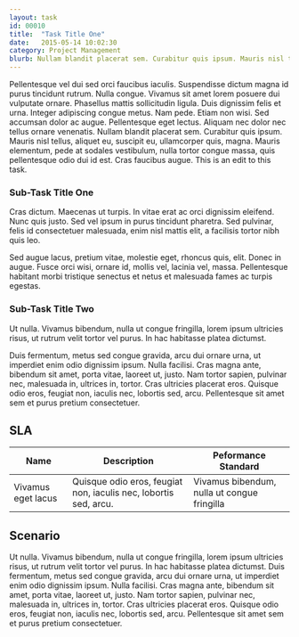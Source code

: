 ```yaml
---
layout: task
id: 00010
title:  "Task Title One"
date:   2015-05-14 10:02:30
category: Project Management
blurb: Nullam blandit placerat sem. Curabitur quis ipsum. Mauris nisl tellus, aliquet eu, suscipit eu, ullamcorper quis, magna. Mauris elementum, pede at sodales vestibulum, nulla tortor congue massa, quis pellentesque odio dui id est. Cras faucibus augue.
---
```

Pellentesque vel dui sed orci faucibus iaculis. Suspendisse dictum magna id purus tincidunt rutrum. Nulla congue. Vivamus sit amet lorem posuere dui vulputate ornare. Phasellus mattis sollicitudin ligula. Duis dignissim felis et urna. Integer adipiscing congue metus. Nam pede. Etiam non wisi. Sed accumsan dolor ac augue. Pellentesque eget lectus. Aliquam nec dolor nec tellus ornare venenatis. Nullam blandit placerat sem. Curabitur quis ipsum. Mauris nisl tellus, aliquet eu, suscipit eu, ullamcorper quis, magna. Mauris elementum, pede at sodales vestibulum, nulla tortor congue massa, quis pellentesque odio dui id est. Cras faucibus augue. This is an edit to this task.

### Sub-Task Title One
Cras dictum. Maecenas ut turpis. In vitae erat ac orci dignissim eleifend. Nunc quis justo. Sed vel ipsum in purus tincidunt pharetra. Sed pulvinar, felis id consectetuer malesuada, enim nisl mattis elit, a facilisis tortor nibh quis leo.

Sed augue lacus, pretium vitae, molestie eget, rhoncus quis, elit. Donec in augue. Fusce orci wisi, ornare id, mollis vel, lacinia vel, massa. Pellentesque habitant morbi tristique senectus et netus et malesuada fames ac turpis egestas.

### Sub-Task Title Two
Ut nulla. Vivamus bibendum, nulla ut congue fringilla, lorem ipsum ultricies risus, ut rutrum velit tortor vel purus. In hac habitasse platea dictumst.

Duis fermentum, metus sed congue gravida, arcu dui ornare urna, ut imperdiet enim odio dignissim ipsum. Nulla facilisi. Cras magna ante, bibendum sit amet, porta vitae, laoreet ut, justo. Nam tortor sapien, pulvinar nec, malesuada in, ultrices in, tortor. Cras ultricies placerat eros. Quisque odio eros, feugiat non, iaculis nec, lobortis sed, arcu. Pellentesque sit amet sem et purus pretium consectetuer.


## SLA
| Name  | Description | Peformance Standard |
| ------------- | ------------- | ------------- |
| Vivamus eget lacus  | Quisque odio eros, feugiat non, iaculis nec, lobortis sed, arcu.| Vivamus bibendum, nulla ut congue fringilla  |

## Scenario
Ut nulla. Vivamus bibendum, nulla ut congue fringilla, lorem ipsum ultricies risus, ut rutrum velit tortor vel purus. In hac habitasse platea dictumst. Duis fermentum, metus sed congue gravida, arcu dui ornare urna, ut imperdiet enim odio dignissim ipsum. Nulla facilisi. Cras magna ante, bibendum sit amet, porta vitae, laoreet ut, justo. Nam tortor sapien, pulvinar nec, malesuada in, ultrices in, tortor. Cras ultricies placerat eros. Quisque odio eros, feugiat non, iaculis nec, lobortis sed, arcu. Pellentesque sit amet sem et purus pretium consectetuer.
